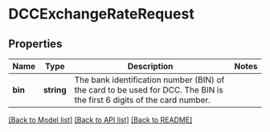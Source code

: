 # DCCExchangeRateRequest

## Properties
Name | Type | Description | Notes
------------ | ------------- | ------------- | -------------
**bin** | **string** | The bank identification number (BIN) of the card to be used for DCC. The BIN is the first 6 digits of the card number. | 

[[Back to Model list]](../README.md#documentation-for-models) [[Back to API list]](../README.md#documentation-for-api-endpoints) [[Back to README]](../README.md)


